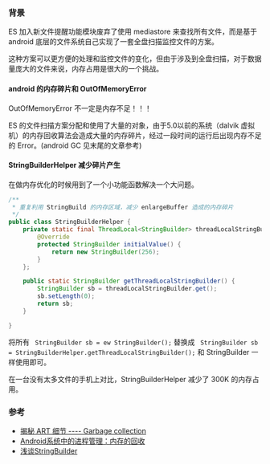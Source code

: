 ### 背景

ES 加入新文件提醒功能模块废弃了使用 mediastore 来查找所有文件，而是基于 android 底层的文件系统自己实现了一套全盘扫描监控文件的方案。

这种方案可以更方便的处理和监控文件的变化，但由于涉及到全盘扫描，对于数据量庞大的文件来说，内存占用是很大的一个挑战。


#### android 的内存碎片和 OutOfMemoryError
OutOfMemoryError 不一定是内存不足！！！

ES 的文件扫描方案分配和使用了大量的对象，由于5.0以前的系统（dalvik 虚拟机）的内存回收算法会造成大量的内存碎片，经过一段时间的运行后出现内存不足的 Error。(android GC 见末尾的文章参考)


#### StringBuilderHelper 减少碎片产生
在做内存优化的时候用到了一个小功能函数解决一个大问题。
``` java
/**	
 * 重复利用 StringBuild 的内存区域，减少 enlargeBuffer 造成的内存碎片	
 */
public class StringBuilderHelper {
    private static final ThreadLocal<StringBuilder> threadLocalStringBuilder = new ThreadLocal<StringBuilder>() {
        @Override
        protected StringBuilder initialValue() {
            return new StringBuilder(256);
        }
    };

    public static StringBuilder getThreadLocalStringBuilder() {
        StringBuilder sb = threadLocalStringBuilder.get();
        sb.setLength(0);
        return sb;
    }

}
```
将所有 ``` StringBuilder sb = ew StringBuilder();``` 替换成
``` StringBuilder sb = StringBuilderHelper.getThreadLocalStringBuilder();``` 和 StringBuilder 一样使用即可。

在一台没有太多文件的手机上对比，StringBuilderHelper 减少了 300K 的内存占用。


### 参考
* [揭秘 ART 细节 ---- Garbage collection](http://www.cnblogs.com/jinkeep/p/3818180.html)
* [Android系统中的进程管理：内存的回收](http://qiangbo.space/2016-12-08/AndroidAnatomy_Process_Recycle/)
* [浅谈StringBuilder](http://www.jianshu.com/p/160c9be0b132)

